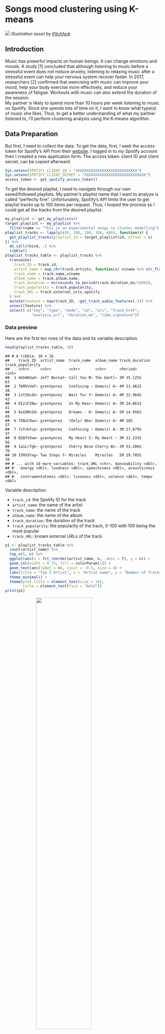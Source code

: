 # Songs mood clustering using K-means

![](cover-spotify-clustering.jpg)
*Illustration asset by [Pitchfork](https://pitchfork.com/news/spotify-acquires-live-audio-app-locker-room-to-build-clubhouse-competitor/)*

## Introduction

Music has powerful impacts on human beings. It can change emotions and
moods. A study \[1\] concluded that although listening to music before a
stressful event does not reduce anxiety, listening to relaxing music
after a stressful event can help your nervous system recover faster. In
2017, researchers \[2\] confirmed that exercising with music can improve
your mood, help your body exercise more effectively, and reduce your
awareness of fatigue. Workouts with music can also extend the duration
of the session.  
My partner is likely to spend more than 10 hours per week listening to
music on Spotify. Since she spends lots of time on it, I want to know
what type(s) of music she likes. Thus, to get a better understanding of
what my partner listened to, I’ll perform clustering analysis using the
K-means algorithm.

## Data Preparation

But first, I need to collect the data. To get the data, first, I seek
the access token for Spotify’s API from their
[website](https://developer.spotify.com/dashboard/). I logged in to my
Spotify account then I created a new application form. The access token:
client ID and client secret, can be copied afterward.

``` r
Sys.setenv(SPOTIFY_CLIENT_ID = "XXXXXXXXXXXXXXXXXXXXXXXXXXXX")
Sys.setenv(SPOTIFY_CLIENT_SECRET = "XXXXXXXXXXXXXXXXXXXXXXXXXXXX")
access_token <- get_spotify_access_token()
```

To get the desired playlist, I need to navigate through our own
saved/followed playlists. My partner’s playlist name that I want to
analyze is called “perfectly fine”.
Unfortunately, Spotify’s API limits the user to get playlist tracks up
to 100 items per request. Thus, I looped the process so I could get all
the tracks from the desired playlist.

``` r
my_playlist <- get_my_playlists()
target_playlist <- my_playlist %>% 
  filter(name == "This is an experimental songs to cluster modelling")
playlist_tracks <- lapply(c(0, 100, 200, 300, 400), function(x) {
  get_playlist_tracks(playlist_id = target_playlist$id, offset = x)
}) %>% 
  do.call(rbind, .) %>% 
  tibble()
playlist_tracks_table <- playlist_tracks %>% 
  transmute(
    track_ID = track.id,
    artist_name = map_chr(track.artists, function(x) x$name %>% str_flatten(", ")),
    track_name = track.name,x$name
    album_name = track.album.name,
    track_duration = ms(seconds_to_period(track.duration_ms/1000)),
    track_popularity = track.popularity,
    track_URL = track.external_urls.spotify
  ) %>% 
  mutate(feature = map(track_ID, ~get_track_audio_features(.))) %>% 
  unnest(feature) %>% 
  select(-c("key", "type", "mode", "id", "uri", "track_href", 
            "analysis_url", "duration_ms", "time_signature"))
```

### Data preview

Here are the first ten rows of the data and its variable description.

``` r
head(playlist_tracks_table, 10) 
```

    ## # A tibble: 10 x 16
    ##    track_ID  artist_name  track_name  album_name track_duration track_popularity
    ##    <chr>     <chr>        <chr>       <chr>      <Period>                  <int>
    ##  1 4m5HKGwU~ Jeff Bernat~ Call You M~ The Gentl~ 3M 35.125S                   63
    ##  2 7kM5vVmf~ grentperez   Confusing ~ Demo(s) A~ 4M 21.462S                   38
    ##  3 1zY2kLGU~ grentperez   Wait for Y~ Demo(s) A~ 4M 22.964S                   43
    ##  4 012iFI0w~ grentperez   In My Hear~ Demo(s) A~ 3M 24.661S                   41
    ##  5 6sG5MvSd~ grentperez   Dreams - D~ Demo(s) A~ 5M 14.956S                   49
    ##  6 75NuCOwu~ grentperez   (Only) Abo~ Demo(s) A~ 4M 18S                       57
    ##  7 7zYvkYcp~ grentperez   Confusing ~ Demo(s) A~ 3M 27.679S                   37
    ##  8 02QfV5ww~ grentperez   My Heart I~ My Heart ~ 3M 21.233S                   56
    ##  9 1a1Lrfgk~ grentperez   Cherry Wine Cherry Wi~ 2M 53.286S                   70
    ## 10 1THV5Yxg~ Two Steps f~ Miracles    Miracles   5M 29.785S                   38
    ## # ... with 10 more variables: track_URL <chr>, danceability <dbl>,
    ## #   energy <dbl>, loudness <dbl>, speechiness <dbl>, acousticness <dbl>,
    ## #   instrumentalness <dbl>, liveness <dbl>, valence <dbl>, tempo <dbl>

Variable description:

-   `track_id`: the Spotify ID for the track
-   `artist_name`: the name of the artist
-   `track_name`: the name of the track
-   `album_name`: the name of the album
-   `track_duration`: the duration of the track
-   `track_popularity`: the popularity of the track, 0-100 with 100
    being the most popular
-   `track_URL`: known external URLs of the track

``` r
p1 <- playlist_tracks_table %>% 
  count(artist_name) %>% 
  top_n(5, n) %>% 
  ggplot(aes(x = fct_reorder(artist_name, n, .desc = T), y = n)) +
  geom_col(width = 0.75, fill = colorParam[1]) +
  geom_text(aes(label = n), vjust = -0.5, size = 4) +
  labs(title = "Top 5 Artist", x = "Artist name", y = "Number of Tracks") +
  theme_minimal() +
  theme(plot.title = element_text(size = 16), 
        title = element_text(face = "bold"))
print(p1)
```

<img src="spotify-analysis_files/figure-markdown_github/overview-1.png" width="60%" style="display: block; margin: auto;" />
The top 5 artists, in her playlist, she listened to are Maroon 5, 5SOS,
Avril Lavigne, blink-182, and Halsey.

### Feature extraction

The next step is to extract each track’s features. The features I use to
do clustering analysis are:

-   `danceability`: danceability measures whether the track is suitable
    for dancing (0: least danceable, 1: most danceable)
-   `energy`: energy measures the intensity and activity of a track,
    less energy score means the track is less energetic
-   `valence`: valence measures the positiveness from a track, more
    valence score means the track is sound positive (happy, joy,
    cheerful)
-   `acousticness`: acousticness measures whether the track is acoustic,
    1 represent high confidence the track is acoustic
-   `instrumentalness`: instrumentalness measures the likelihood of a
    track containing vocals, a high score means the track is likely
    instrumental
-   `tempo`: the overall estimated tempo of a track in beats per minute
    (BPM)
-   `loudness`: the overall loudness of a track in decibels (dB)

Full documentation of the feature can be read
[here](https://developer.spotify.com/documentation/web-api/reference/#/operations/get-several-audio-features).
The data is standardized before clustering analysis.

``` r
playlist_tracks_feature <- playlist_tracks_table %>% 
  select(danceability, energy, valence, acousticness, 
         instrumentalness, tempo, loudness)
playlist_tracks_feature_std <- playlist_tracks_feature %>% 
  scale() %>% 
  as.data.frame() %>% 
  tibble()
```

``` r
head(playlist_tracks_feature_std, 10)
```

    ## # A tibble: 10 x 7
    ##    danceability energy valence acousticness instrumentalness  tempo loudness
    ##           <dbl>  <dbl>   <dbl>        <dbl>            <dbl>  <dbl>    <dbl>
    ##  1        1.72  -0.525   0.752        2.22            -0.159 -1.17   -0.0829
    ##  2       -0.474  0.307   1.18        -0.752           -0.251  0.938  -1.21  
    ##  3       -0.592 -1.50   -0.699        2.54            -0.214  1.87   -1.26  
    ##  4       -0.761 -1.22   -1.20         0.248           -0.250  1.11   -2.33  
    ##  5        1.09  -1.57   -0.228        1.34            -0.172  0.126  -2.31  
    ##  6        1.10  -0.803   0.584       -0.388            0.346  0.130  -1.56  
    ##  7        0.152  0.609   0.135       -0.769           -0.219  0.938   0.207 
    ##  8        0.926 -0.185   0.701       -0.573           -0.250 -0.261  -0.722 
    ##  9        1.48  -0.554   0.541        0.463           -0.251 -0.682  -0.290 
    ## 10       -1.98  -1.18   -1.59        -0.621            4.34   0.452  -1.16

## Clustering

### Elbow method

In K-means clustering, we need to specify the number of clusters (*k*)
we want to make. One of the methods that are often used is the **Elbow
method**.

<img src="spotify-analysis_files/figure-markdown_github/elbow-plot-1.png" width="60%" style="display: block; margin: auto;" />

From the plot above, the number of recommended cluster is *k* = 5.

### K-means clustering

``` r
set.seed(855)
cluster_model <- kmeans(playlist_tracks_feature_std, 
                        centers = 5L, nstart = 30, iter.max = 1e3)
playlist_tracks_table$cluster <- cluster_model$cluster
playlist_tracks_table %>% 
  group_by(cluster) %>% 
  summarize(across(c(danceability, energy, valence, acousticness, 
                     instrumentalness, tempo, loudness), mean))
```

    ## # A tibble: 5 x 8
    ##   cluster danceability energy valence acousticness instrumentalness tempo
    ##     <int>        <dbl>  <dbl>   <dbl>        <dbl>            <dbl> <dbl>
    ## 1       1        0.474  0.803   0.409       0.0705          0.00354  157.
    ## 2       2        0.370  0.422   0.133       0.485           0.856    111.
    ## 3       3        0.514  0.340   0.293       0.722           0.0110   122.
    ## 4       4        0.676  0.787   0.736       0.0922          0.0100   126.
    ## 5       5        0.595  0.686   0.394       0.162           0.00157  102.
    ## # ... with 1 more variable: loudness <dbl>

``` r
playlist_tracks_feature_PCA <- princomp(playlist_tracks_feature_std)
cluster_PCA <- playlist_tracks_feature_PCA$scores %>% 
  as.data.frame() %>% 
  set_names(str_c("PC", 1:7)) %>% 
  tibble()
cluster_PCA$cluster <- cluster_model$cluster
p2 <- cluster_PCA %>% 
  ggplot(aes(x = PC1, y = PC2, color = factor(cluster))) +
  geom_point(size = 3, alpha = 0.75) +
  labs(title = "Clustering result",
       x = "PC1 (45.8%)", y = "PC2 (19.84%)", 
       color = "Cluster") +
  scale_color_manual(values = colorParam) +
  theme_minimal() +
  theme(plot.title = element_text(size = 16), 
        title = element_text(face = "bold"))
print(p2)
```

<img src="spotify-analysis_files/figure-markdown_github/cluster-plot-1.png" width="60%" style="display: block; margin: auto;" />

To visualize the result in a 2D graph, we need to do PCA to reduce the
number of features. From the plot above, the x-axis is the first
principal component and the y-axis is the second principal component.
The first and second principal components contribute roughly
respectively 45.8% and 19.84% information from the data.

### Cluster profiling

<img src="spotify-analysis_files/figure-markdown_github/fav-mood-1.png" width="60%" style="display: block; margin: auto;" />

Now, we are going to profile each cluster.

<img src="spotify-analysis_files/figure-markdown_github/profile-plot-1-1.png" width="60%" style="display: block; margin: auto;" />

**Cluster 1 (Tense Mood):** high energy, loudness, and tempo  
Example tracks:

    1. Andy Black - Homecoming King
    2. ONE OK ROCK - Take What You Want (feat. 5 Seconds of Summer)
    3. Demi Lovato - Nightingale
    4. Maroon 5 - Animals
    5. 2NE1 - COME BACK HOME

<img src="spotify-analysis_files/figure-markdown_github/profile-plot-2-1.png" width="60%" style="display: block; margin: auto;" />

**Cluster 2 (Relaxed Mood):** high instrumentalness and acousticness,
low danceability  
Example tracks:

    1. Two Steps from Hell, Thomas Bergersen - Science
    2. Two Steps from Hell, Thomas Bergersen - Lost in Las Vegas
    3. Two Steps from Hell, Thomas Bergersen - Forever in My Dreams
    4. Two Steps from Hell, Thomas Bergersen - Compass
    5. Two Steps from Hell, Thomas Bergersen - Men of Honor

<img src="spotify-analysis_files/figure-markdown_github/profile-plot-3-1.png" width="60%" style="display: block; margin: auto;" />

**Cluster 3 (Sad Mood):** low valence and energy, high acousticness  
Example tracks:

    1. Payung Teduh - Cerita Tentang Gunung Dan Laut
    2. Ardhito Pramono - I Can't Stop Loving You
    3. Halsey - Sorry
    4. Taylor Swift - This Love
    5. Ardhito Pramono - cigarettes of ours

<img src="spotify-analysis_files/figure-markdown_github/profile-plot-4-1.png" width="60%" style="display: block; margin: auto;" />

**Cluster 4 (Cheerful Mood):** high valence and energy  
Example tracks:

    1. Reality Club - Never Get Better
    2. 5 Seconds of Summer - She's Kinda Hot
    3. Justin Bieber - Runaway Love
    4. Maroon 5, Wiz Khalifa - Payphone
    5. 2NE1 - GOTTA BE YOU

<img src="spotify-analysis_files/figure-markdown_github/profile-plot-5-1.png" width="60%" style="display: block; margin: auto;" />

**Cluster 5 (Energetic Mood):** high energy and danceability  
Example tracks:

    1. Halsey - Devil In Me
    2. blink-182 - 6/8
    3. Halsey - Strange Love
    4. Hyolyn - Tonight
    5. Maroon 5 - Not Coming Home

## Conclusion

In the end, I figured my partner’s playlist moods profile using
**K-means clustering** which are: Tense, Sad, Relaxed, Cheerful, and
Energetic. This moods profiling is based on my opinion and my partner’s
suggestions. *Turns out my partner likes to listen to energetic songs
:D*

Thank you for reading and hope you found this interesting. If you have any question
feel free to contact me on my [LinkedIn](https://www.linkedin.com/in/arifsetyawan1999/). 

## References

<div id="refs" class="references csl-bib-body">

<div id="ref-Myriam2013" class="csl-entry">

<span class="csl-left-margin">\[1\] </span><span
class="csl-right-inline">M. V. Thoma, R. L. Marca, R. Brönnimann, L.
Finkel, U. Ehlert, and U. M. Nater, “The effect of music on the human
stress response,” vol. 8, no. 8, p. e70156, Aug. 2013, doi:
[10.1371/journal.pone.0070156](https://doi.org/10.1371/journal.pone.0070156).</span>

</div>

<div id="ref-Thakare2017" class="csl-entry">

<span class="csl-left-margin">\[2\] </span><span
class="csl-right-inline">A. E. Thakare, R. Mehrotra, and A. Singh,
“Effect of music tempo on exercise performance and heart rate among
young adults,” *International journal of physiology, pathophysiology and
pharmacology*, vol. 9, no. 2, pp. 35–39, Apr. 2017,Available:
<https://pubmed.ncbi.nlm.nih.gov/28533890></span>

</div>

</div>
